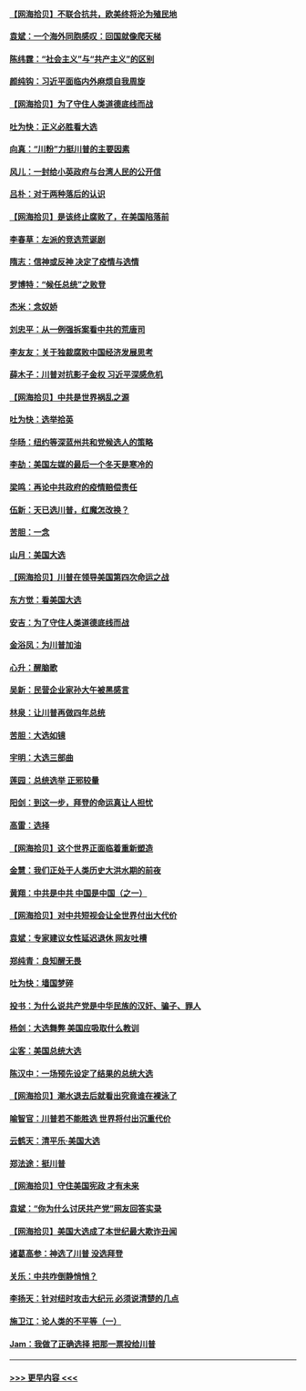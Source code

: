 #### [【网海拾贝】不联合抗共，欧美终将沦为殖民地](../pages/nsc993/n12565068.md?t=11220251) 
#### [袁斌：一个海外同胞感叹：回国就像爬天梯](../pages/nsc993/n12564986.md?t=11220251) 
#### [陈纬霆：“社会主义”与“共产主义”的区别](../pages/nsc993/n12562417.md?t=11220251) 
#### [颜纯钩：习近平面临内外麻烦自我周旋](../pages/nsc993/n12563356.md?t=11220251) 
#### [【网海拾贝】为了守住人类道德底线而战](../pages/nsc993/n12562542.md?t=11220251) 
#### [吐为快：正义必胜看大选](../pages/nsc993/n12561967.md?t=11220251) 
#### [向真：“川粉”力挺川普的主要因素](../pages/nsc993/n12560774.md?t=11220251) 
#### [风儿：一封给小英政府与台湾人民的公开信](../pages/nsc993/n12560581.md?t=11220251) 
#### [吕朴：对于两种落后的认识](../pages/nsc993/n12560492.md?t=11220251) 
#### [【网海拾贝】是该终止腐败了，在美国陷落前](../pages/nsc993/n12559936.md?t=11220251) 
#### [李春草：左派的竞选荒诞剧](../pages/nsc993/n12558380.md?t=11220251) 
#### [隋志：信神或反神 决定了疫情与选情](../pages/nsc993/n12558255.md?t=11220251) 
#### [罗博特：“候任总统”之败登](../pages/nsc993/n12558189.md?t=11220251) 
#### [杰米：念奴娇](../pages/nsc993/n12558174.md?t=11220251) 
#### [刘忠平：从一例强拆案看中共的荒唐司](../pages/nsc993/n12558036.md?t=11220251) 
#### [李友友：关于独裁腐败中国经济发展思考](../pages/nsc993/n12558004.md?t=11220251) 
#### [薛木子：川普对抗影子金权 习近平深感危机](../pages/nsc993/n12557342.md?t=11220251) 
#### [【网海拾贝】中共是世界祸乱之源](../pages/nsc993/n12555353.md?t=11220251) 
#### [吐为快：选举拾英](../pages/nsc993/n12555041.md?t=11220251) 
#### [华旸：纽约等深蓝州共和党候选人的策略](../pages/nsc993/n12554309.md?t=11220251) 
#### [李劼：美国左媒的最后一个冬天是寒冷的](../pages/nsc993/n12552947.md?t=11220251) 
#### [梁鸣：再论中共政府的疫情赔偿责任](../pages/nsc993/n12553012.md?t=11220251) 
#### [伍新：天已选川普，红魔怎改换？](../pages/nsc993/n12552970.md?t=11220251) 
#### [苦胆：一念](../pages/nsc993/n12552957.md?t=11220251) 
#### [山月：美国大选](../pages/nsc993/n12552446.md?t=11220251) 
#### [【网海拾贝】川普在领导美国第四次命运之战](../pages/nsc993/n12551973.md?t=11220251) 
#### [东方觉：看美国大选](../pages/nsc993/n12551647.md?t=11220251) 
#### [安吉：为了守住人类道德底线而战](../pages/nsc993/n12551111.md?t=11220251) 
#### [金浴凤：为川普加油](../pages/nsc993/n12551085.md?t=11220251) 
#### [心升：醒脑歌](../pages/nsc993/n12550984.md?t=11220251) 
#### [吴新：民营企业家孙大午被黑感言](../pages/nsc993/n12550656.md?t=11220251) 
#### [林泉：让川普再做四年总统](../pages/nsc993/n12550640.md?t=11220251) 
#### [苦胆：大选如镜](../pages/nsc993/n12550630.md?t=11220251) 
#### [宇明：大选三部曲](../pages/nsc993/n12550603.md?t=11220251) 
#### [莲园：总统选举 正邪较量](../pages/nsc993/n12550594.md?t=11220251) 
#### [阳剑：到这一步，拜登的命运真让人担忧](../pages/nsc993/n12549093.md?t=11220251) 
#### [高雷：选择](../pages/nsc993/n12549087.md?t=11220251) 
#### [【网海拾贝】这个世界正面临着重新塑造](../pages/nsc993/n12548326.md?t=11220251) 
#### [金慧：我们正处于人类历史大洪水期的前夜](../pages/nsc993/n12547914.md?t=11220251) 
#### [黄翔：中共是中共 中国是中国（之一）](../pages/nsc993/n12547576.md?t=11220251) 
#### [【网海拾贝】对中共短视会让全世界付出大代价](../pages/nsc993/n12546043.md?t=11220251) 
#### [袁斌：专家建议女性延迟退休 网友吐槽](../pages/nsc993/n12545424.md?t=11220251) 
#### [郑纯青：良知醒无畏](../pages/nsc993/n12545394.md?t=11220251) 
#### [吐为快：墙国梦碎](../pages/nsc993/n12545309.md?t=11220251) 
#### [投书：为什么说共产党是中华民族的汉奸、骗子、罪人](../pages/nsc993/n12545089.md?t=11220251) 
#### [杨剑：大选舞弊 美国应吸取什么教训](../pages/nsc993/n12543937.md?t=11220251) 
#### [尘客：美国总统大选](../pages/nsc993/n12543828.md?t=11220251) 
#### [陈汉中：一场预先设定了结果的总统大选](../pages/nsc993/n12543564.md?t=11220251) 
#### [【网海拾贝】潮水退去后就看出究竟谁在裸泳了](../pages/nsc993/n12543321.md?t=11220251) 
#### [喻智官：川普若不能胜选 世界将付出沉重代价](../pages/nsc993/n12541352.md?t=11220251) 
#### [云鹤天：清平乐‧美国大选](../pages/nsc993/n12540916.md?t=11220251) 
#### [郑法途：挺川普](../pages/nsc993/n12540898.md?t=11220251) 
#### [【网海拾贝】守住美国宪政 才有未来](../pages/nsc993/n12540423.md?t=11220251) 
#### [袁斌：“你为什么讨厌共产党”网友回答实录](../pages/nsc993/n12540208.md?t=11220251) 
#### [【网海拾贝】美国大选成了本世纪最大欺诈丑闻](../pages/nsc993/n12538029.md?t=11220251) 
#### [诸葛高参：神选了川普 没选拜登](../pages/nsc993/n12537664.md?t=11220251) 
#### [关乐：中共咋倒静悄悄？](../pages/nsc993/n12537615.md?t=11220251) 
#### [李扬天：针对纽时攻击大纪元 必须说清楚的几点](../pages/nsc993/n12536001.md?t=11220251) 
#### [施卫江：论人类的不平等（一）](../pages/nsc993/n12535700.md?t=11220251) 
#### [Jam：我做了正确选择 把那一票投给川普](../pages/nsc993/n12535743.md?t=11220251) 

----
#### [ >>> 更早内容 <<< ](../indexes/nsc993-earlier.md)

